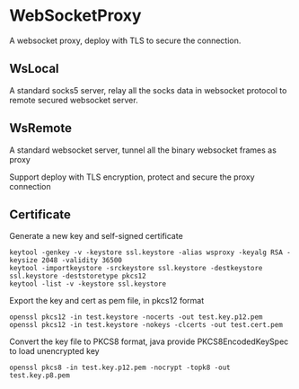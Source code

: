 # WebSocketProxy

A websocket proxy, deploy with TLS to secure the connection.

## WsLocal

A standard socks5 server, relay all the socks data in websocket protocol to remote secured websocket server.

## WsRemote

A standard websocket server, tunnel all the binary websocket frames as proxy

Support deploy with TLS encryption, protect and secure the proxy connection

## Certificate

Generate a new key and self-signed certificate

```
keytool -genkey -v -keystore ssl.keystore -alias wsproxy -keyalg RSA -keysize 2048 -validity 36500
keytool -importkeystore -srckeystore ssl.keystore -destkeystore ssl.keystore -deststoretype pkcs12
keytool -list -v -keystore ssl.keystore
```

Export the key and cert as pem file, in pkcs12 format

```
openssl pkcs12 -in test.keystore -nocerts -out test.key.p12.pem
openssl pkcs12 -in test.keystore -nokeys -clcerts -out test.cert.pem
```

Convert the key file to PKCS8 format, java provide PKCS8EncodedKeySpec to load unencrypted key

``
openssl pkcs8 -in test.key.p12.pem -nocrypt -topk8 -out test.key.p8.pem
``

